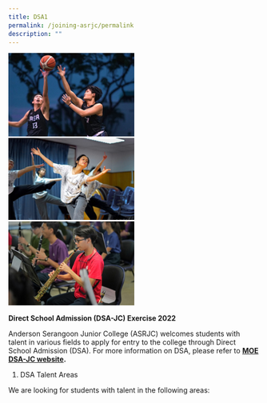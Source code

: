 ```yaml
---
title: DSA1
permalink: /joining-asrjc/permalink
description: ""
---
```

<img src="/images/Basketball-Boys-1024x676.jpg" 
     style="width:50%">
<img src="/images/Dance-1024x668.jpg" 
     style="width:50%">
<img src="/images/Symphonic-Band-1024x683.jpg" 
     style="width:50%">
		 
**Direct School Admission (DSA-JC) Exercise 2022**

Anderson Serangoon Junior College (ASRJC) welcomes students with talent in various fields to apply for entry to the college through Direct School Admission (DSA). For more information on DSA, please refer to **[MOE DSA-JC website](https://www.moe.gov.sg/post-secondary/admissions/dsa).**

1. DSA Talent Areas

We are looking for students with talent in the following areas:

